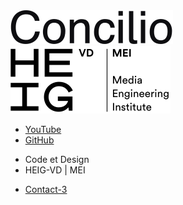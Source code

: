 <picture>
<source media="(min-width: 600px)" srcset="/images/Logo-Concilio.svg" />
<a href="https://www.concilioltd.com/" title="concilioltd.com">
<img alt="Logo Concilio" src="/images/Logo-Concilio.svg"></a>
</picture>

<picture>
<source media="(min-width: 600px)" srcset="/images/Logo_HEIG-VD_MEI.svg" />
<a href="https://heig-vd.ch/rad/instituts/mei/" title="MEI HEIG-VD"><img alt="Logo MEI" src="/images/Logo_HEIG-VD_MEI.svg"></a>
</picture>

<!-- alterner "+" et "-" pour séparer chacune des listes dans sa colonne -->


- [YouTube](https://www.youtube.com/channel/UCTZJM5WsXDkH8QgMdACUNyw)
- [GitHub](https://github.com/MediaComem/museumXTD/)  

+ Code et Design  
+ HEIG-VD | MEI

<!-- - [[A propos#Contact|Contact]] -->
<!-- - [Contact](/Navigation/A propos/index.html#Contact) -->
<!-- - [Contact](/Navigation/A%20propos/#Contact) -->

- [Contact-3](/Navigation/A%20propos#Contact)